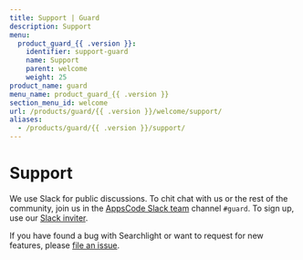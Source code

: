 ```yaml
---
title: Support | Guard
description: Support
menu:
  product_guard_{{ .version }}:
    identifier: support-guard
    name: Support
    parent: welcome
    weight: 25
product_name: guard
menu_name: product_guard_{{ .version }}
section_menu_id: welcome
url: /products/guard/{{ .version }}/welcome/support/
aliases:
  - /products/guard/{{ .version }}/support/
---
```


# Support

We use Slack for public discussions. To chit chat with us or the rest of the community, join us in the [AppsCode Slack team](https://appscode.slack.com/messages/C8M8HANQ0/details/) channel `#guard`. To sign up, use our [Slack inviter](https://slack.appscode.com/).

If you have found a bug with Searchlight or want to request for new features, please [file an issue](https://github.com/kubeguard/guard/issues/new).

